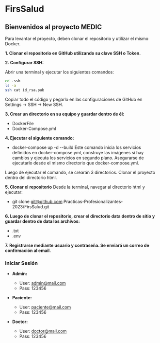 # FirsSalud

## Bienvenidos al proyecto MEDIC

Para levantar el proyecto, deben clonar el repositorio y utilizar el mismo Docker.

**1. Clonar el repositorio en GitHub utilizando su clave SSH o Token.**

**2. Configurar SSH:**

   Abrir una terminal y ejecutar los siguientes comandos:

   ```bash
   cd .ssh
   ls -a
   ssh cat id_rsa.pub
   ```

Copiar todo el código y pegarlo en las configuraciones de GitHub en Settings -> SSH -> New SSH.

**3. Crear un directorio en su equipo y guardar dentro de él:**

- DockerFile
- Docker-Compose.yml
  
**4. Ejecutar el siguiente comando:**

- docker-compose up -d --build
 Este comando inicia los servicios definidos en docker-compose.yml, construye las imágenes si hay cambios y ejecuta los servicios en segundo plano. Asegurarse de ejecutarlo desde el mismo directorio que docker-compose.yml.

Luego de ejecutar el comando, se crearán 3 directorios. Clonar el proyecto dentro del directorio html.

**5. Clonar el repositorio**
Desde la terminal, navegar al directorio html y ejecutar:

- git clone git@github.com:Practicas-Profesionalizantes-2023/FirsSalud.git

**6. Luego de clonar el repositorio, crear el directorio data dentro de sitio y guardar dentro de data los archivos:**

- .txt
- .env

**7. Registrarse mediante usuario y contraseña. Se enviará un correo de confirmación al email.**

### Iniciar Sesión

- **Admin:**
  - User: admin@mail.com
  - Pass: 123456

- **Paciente:**
  - User: paciente@mail.com
  - Pass: 123456

- **Doctor:**
  - User: doctor@mail.com
  - Pass: 123456
